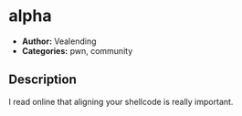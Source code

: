 # alpha

- **Author:** Vealending
- **Categories:** pwn, community

## Description

I read online that aligning your shellcode is really important.